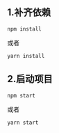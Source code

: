 ## 1.补齐依赖
```
npm install
```
或者
```
yarn install
```
## 2.启动项目
```
npm start
```
或者
```
yarn start
```